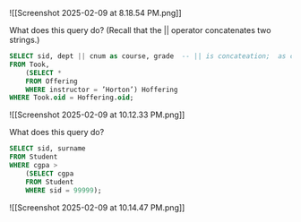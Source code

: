![[Screenshot 2025-02-09 at 8.18.54 PM.png]]

What does this query do? (Recall that the || operator concatenates two strings.)
```sql
SELECT sid, dept || cnum as course, grade  -- || is concateation;  as course renames a column
FROM Took,  
	(SELECT *  
	FROM Offering  
	WHERE instructor = ’Horton’) Hoffering  
WHERE Took.oid = Hoffering.oid;
```
![[Screenshot 2025-02-09 at 10.12.33 PM.png]]

What does this query do?

```sql
SELECT sid, surname  
FROM Student  
WHERE cgpa >  
	(SELECT cgpa  
	FROM Student  
	WHERE sid = 99999);
```
![[Screenshot 2025-02-09 at 10.14.47 PM.png]]